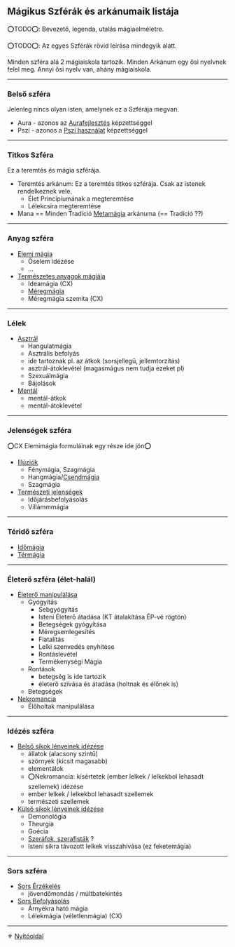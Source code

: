 ## Mágikus Szférák és arkánumaik listája

⭕TODO⭕: Bevezető, legenda, utalás mágiaelméletre.

⭕TODO⭕: Az egyes Szférák rövid leírása mindegyik alatt.

Minden szféra alá 2 mágiaiskola tartozik. Minden Arkánum egy ősi nyelvnek felel meg.
Annyi ősi nyelv van, ahány mágiaiskola.

---
### Belső szféra

Jelenleg nincs olyan isten, amelynek ez a Szférája megvan.

- Aura - azonos az [Aurafejlesztés](kepzettsegek.misztikus/aurafejlesztes.md) képzettséggel
- Pszí - azonos a [Pszí használat](kepzettsegek.misztikus/pszi_hasznalat.md) képzettséggel

---
### Titkos Szféra

Ez a teremtés és mágia szférája. 

- Teremtés arkánum: Ez a teremtés titkos szférája. Csak az istenek rendelkeznek vele.
  - Élet Princípiumának a megteremtése
  - Lélekcsíra megteremtése
- Mana == Minden Tradíció [Metamágia](magia.arkanumok/metamagia.md) arkánuma (== Tradíció ??)

---
### Anyag szféra

- [Elemi mágia](magia.arkanumok/elemi_magia.md)
  - Őselem idézése
  - ...
- [Természetes anyagok mágiája](magia.arkanumok/termeszetes.anyagok.magiaja.md)
  - Ideamágia (CX)
  - [Méregmágia](magia.arkanumok/termeszetes.anyagok.magiaja.md#m%C3%A9regm%C3%A1gia)
  - Méregmágia szemita (CX)

---
### Lélek

- [Asztrál](magia.arkanumok/asztralmagia.md)
  - Hangulatmágia
  - Asztrális befolyás
  - ide tartoznak pl. az átkok (sorsjellegű, jellemtorzítás)
  - asztrál-átoklevétel (magasmágus nem tudja ezeket pl)
  - Szexuálmágia
  - Bájolások
- [Mentál](magia.arkanumok/mentalmagia.md)
  - mentál-átkok
  - mentál-átoklevétel

---
### Jelenségek szféra

⭕CX Elemimágia formuláinak egy része ide jön⭕

- [Illúziók](magia.arkanumok/illuziok.md)
  - Fénymágia, Szagmágia
  - Hangmágia/[Csendmágia](https://github.com/kaktusztea/km100/wiki/RAW.magia#csendmágia)
  - Szagmágia
- [Természeti jelenségek](magia.arkanumok/termeszeti.jelensegek.md)
  - Időjárásbefolyásolás
  - Villámmmágia

---
### Téridő szféra

- [Időmágia](magia.arkanumok/idomagia.md)
- [Térmágia](magia.arkanumok/termagia.md)

---
### Életerő szféra (élet-halál)

- [Életerő manipulálása](magia.arkanumok/eletero.manipulalasa.md)
  - Gyógyítás
    - Sebgyógyítás
    - Isteni Életerő átadása (KT átalakítása ÉP-vé rögtön)
    - Betegségek gyógyítása
    - Méregsemlegesítés
    - Fiatalítás
    - Lelki szenvedés enyhítése
    - Rontáslevétel
    - Termékenységi Mágia
  - Rontások
    - betegség is ide tartozik
    - életerő szívása és átadása (holtnak és élőnek is)
  - Betegségek
- [Nekromancia](magia.arkanumok/nekromancia.md)
  - Élőholtak manipulálása

---
### Idézés szféra

- [Belső síkok lényeinek idézése](magia.arkanumok/idezes.belso.sikok.md)
  - állatok (alacsony szintű)
  - szörnyek (kicsit magasabb)
  - elementálok
  - ⭕Nekromancia: kísértetek (ember lelkek / lelkekbol lehasadt szellemek) idézése
  - ember lelkek / lelkekbol lehasadt szellemek
  - természeti szellemek
- [Külső síkok lényeinek idézése](magia.arkanumok/idezes.kulso.sikok.md)
  - Demonológia
  - Theurgia
  - Goécia
  - [Szeráfok, szerafisták](https://github.com/kaktusztea/km100/wiki/RAW.magia#szer%C3%A1fi-m%C3%A1gi%C3%A1k) ?
  - Isteni síkra távozott lelkek visszahívása (ez feketemágia)

---
### Sors szféra

- [Sors Érzékelés](magia.arkanumok/sors.erzekeles.md)
  - jövendőmondás / múltbatekintés
- [Sors Befolyásolás](magia.arkanumok/sors.befolyasolas.md)
  - Árnyékra ható mágia
  - Lélekmágia (véletlenmágia) (CX)

---

⚜️ [Nyitóoldal](start.md)
